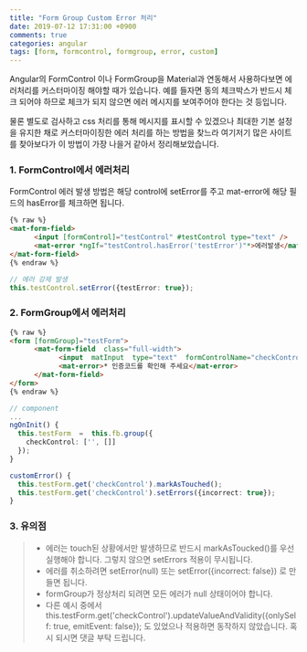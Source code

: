 ```yaml
---
title: "Form Group Custom Error 처리"
date: 2019-07-12 17:31:00 +0900
comments: true
categories: angular
tags: [form, formcontrol, formgroup, error, custom]
---
```



Angular의 FormControl 이나 FormGroup을 Material과 연동해서 사용하다보면 에러처리를 커스터마이징 해야할 때가 있습니다.
예를 들자면 동의 체크박스가 반드시 체크 되어야 하므로 체크가 되지 않으면 에러 메시지를 보여주어야 한다는 것 등입니다.

물론 별도로 검사하고 css 처리를 통해 메시지를 표시할 수 있겠으나 최대한 기본 설정을 유지한 채로 커스터마이징한 에러 처리를 하는 방법을 찾느라 여기저기 많은 사이트를 찾아보다가
이 방법이 가장 나을거 같아서 정리해보았습니다.




### 1. FormControl에서 에러처리

 FormControl 에러 발생 방법은 해당 control에 setError를 주고 mat-error에 해당 필드의 hasError를 체크하면 됩니다.


```html
{% raw %}
<mat-form-field>
      <input [formControl]="testControl" #testControl type="text" />
      <mat-error *ngIf="testControl.hasError('testError')"*>에러발생</mat-error>
</mat-form-field>
{% endraw %}
```

```ts
// 에러 강제 발생
this.testControl.setError({testError: true});
```


### 2. FormGroup에서 에러처리


```html
{% raw %}
<form [formGroup]="testForm">
      <mat-form-field  class="full-width">
            <input  matInput  type="text"  formControlName="checkControl"  />
            <mat-error>* 인증코드를 확인해 주세요</mat-error>
      </mat-form-field>
</form>
{% endraw %}
```

```ts
// component
...
ngOnInit() {
  this.testForm  =  this.fb.group({
    checkControl: ['', []]
  });
}

customError() {
  this.testForm.get('checkControl').markAsTouched();
  this.testForm.get('checkControl').setErrors({incorrect: true});
}
```


### 3. 유의점
> - 에러는 touch된 상황에서만 발생하므로 반드시 markAsToucked()를 우선 실행해야 합니다. 그렇지 않으면 setErrors 적용이 무시됩니다.
> - 에러를 취소하려면 setError(null) 또는 setError({incorrect: false}) 로 만들면 됩니다.
> - formGroup가 정상처리 되려면 모든 에러가 null 상태이어야 합니다.
> - 다른 예시 중에서 this.testForm.get('checkControl').updateValueAndValidity({onlySelf: true, emitEvent: false}); 도 있었으나 적용하면 동작하지 않았습니다. 혹시 되시면 댓글 부탁 드립니다.